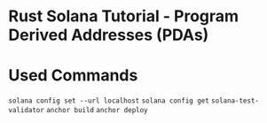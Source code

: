 # Rust Solana Tutorial - Program Derived Addresses (PDAs)

# Used Commands
`solana config set --url localhost`
`solana config get`
`solana-test-validator`
`anchor build`
`anchor deploy`
